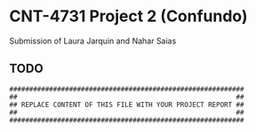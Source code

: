 # CNT-4731 Project 2 (Confundo)

Submission of Laura Jarquin and Nahar Saias

## TODO

    ###########################################################
    ##                                                       ##
    ## REPLACE CONTENT OF THIS FILE WITH YOUR PROJECT REPORT ##
    ##                                                       ##
    ###########################################################
